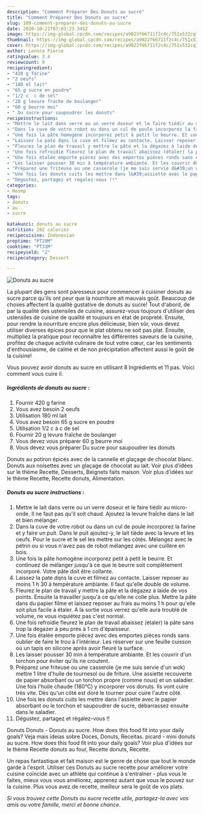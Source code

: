 ```yaml
---
description: "Comment Préparer Des Donuts au sucre"
title: "Comment Préparer Des Donuts au sucre"
slug: 109-comment-preparer-des-donuts-au-sucre
date: 2020-10-21T07:03:23.345Z
image: https://img-global.cpcdn.com/recipes/a9022f66711f2c4c/751x532cq70/donuts-au-sucre-photo-principale-de-la-recette.jpg
thumbnail: https://img-global.cpcdn.com/recipes/a9022f66711f2c4c/751x532cq70/donuts-au-sucre-photo-principale-de-la-recette.jpg
cover: https://img-global.cpcdn.com/recipes/a9022f66711f2c4c/751x532cq70/donuts-au-sucre-photo-principale-de-la-recette.jpg
author: Lenora Pierce
ratingvalue: 3.4
reviewcount: 9
recipeingredient:
- "420 g farine"
- "2 oeufs"
- "180 ml lait"
- "65 g sucre en poudre"
- "1/2 c  c de sel"
- "20 g levure frache de boulanger"
- "60 g beurre moi"
- " Du sucre pour saupoudrer les donuts"
recipeinstructions:
- "Mettre le lait dans verre ou un verre doseur et le faire tiédir au micro-onde. Il ne faut pas qu&#39;il soit chaud. Ajoutez la levure fraîche dans le lait et bien mélanger."
- "Dans la cuve de votre robot ou dans un cul de poule incorporez la farine et y faire un puit. Dans le puit ajoutez-y, le lait tiède avec la levure et les oeufs. Pour le sucre et le sel les mettre sur les côtés. Mélangez avec le pétrin ou si vous n&#39;avez pas de robot mélangez avec une cuillère en bois."
- "Une fois la pâte homogène incorporez petit à petit le beurre. Et continuez de mélanger jusqu&#39;à ce que le beurre soit complètement incorporé. Votre pâte doit être collante."
- "Laissez la pate dqns la cuve et filmez au contacte. Laisser reposer au moins 1 h 30 à température ambiante. Il faut qu&#39;elle double de volume."
- "Fleurez le plan de travail y mettre la pâte et la dégazez à laide de vos points. Ensuite la travailler jusqu&#39;à ce qu&#39;elle ne colle plus. Mettre la pâte dans du papier filme et laissez reposer au frais au moins 1 h pour qu&#39;elle soit plus facile à étaler. A la sortie vous verrez qu&#39;elle aura troublé de volume, ne vous inquiétez pas c&#39;est normal."
- "Une fois refroidie fleurez le plan de travail abaissez (étaler) la pâte sans trop la degazer à peu près à 1 cm d&#39;épaisseur."
- "Une fois étalée emporte piécez avec des emportes pièces ronds sans oublier de faire le trou à l&#39;intérieur. Les réserver sur une feuille cuisson où un tapis en silicone après avoir fleuré la surface."
- "Les laisser pousser 30 min à température ambiante. Et les couvrir d&#39;un torchon pour éviter qu&#39;ils ne croutent."
- "Préparez une friteuse ou une casserole (je me suis servie d&#39;un wok) mettre 1 litre d&#39;huile de tournesol ou de friture. Une assiette recouverte de papier absorbant ou un torchon propre (comme nous) et un saladier. Une fois l&#39;huile chaude (180°C) y incorporer vos donuts. Ils vont cuire très vite. Dès qu&#39;un côté est doré le tourner pour cuire l&#39;autre côté."
- "Une fois les donuts cuits les mettre dans l&#39;assiette avec le papier absorbant ou le torchon et saupoudrer de sucre, débarrassez ensuite dans le saladier."
- "Dégustez, partagez et régalez-vous !!"
categories:
- Resep
tags:
- donuts
- au
- sucre

katakunci: donuts au sucre 
nutrition: 282 calories
recipecuisine: Indonesian
preptime: "PT29M"
cooktime: "PT33M"
recipeyield: "2"
recipecategory: Dessert

---
```



![Donuts au sucre](https://img-global.cpcdn.com/recipes/a9022f66711f2c4c/751x532cq70/donuts-au-sucre-photo-principale-de-la-recette.jpg)

La plupart des gens sont paresseux pour commencer à cuisiner donuts au sucre parce qu'ils ont peur que la nourriture ait mauvais goût. Beaucoup de choses affectent la qualité gustative de donuts au sucre! Tout d'abord, de par la qualité des ustensiles de cuisine, assurez-vous toujours d'utiliser des ustensiles de cuisine de qualité et toujours en état de propreté. Ensuite, pour rendre la nourriture encore plus délicieuse, bien sûr, vous devez utiliser diverses épices pour que le plat obtenu ne soit pas plat. Ensuite, multipliez la pratique pour reconnaître les différentes saveurs de la cuisine, profitez de chaque activité culinaire de tout votre cœur, car les sentiments d'enthousiasme, de calme et de non précipitation affectent aussi le goût de la cuisine!

<!--inarticleads1-->

Vous pouvez avoir donuts au sucre en utilisant 8 Ingrédients et 11 pas. Voici comment vous cuire il.

##### Ingrédients de donuts au sucre :

1. Fournir 420 g farine
1. Vous avez besoin 2 oeufs
1. Utilisation 180 ml lait
1. Vous avez besoin 65 g sucre en poudre
1. Utilisation 1/2 c à c de sel
1. Fournir 20 g levure fraîche de boulanger
1. Vous devez vous préparer 60 g beurre moi
1. Vous devez vous préparer  Du sucre pour saupoudrer les donuts


Donuts au potiron épicés avec de la cannelle et glaçage de chocolat blanc. Donuts aux noisettes avec un glaçage de chocolat au lait. Voir plus d&#39;idées sur le thème Recette, Desserts, Beignets faits maison. Voir plus d&#39;idées sur le thème Recette, Recette donuts, Alimentation. 

<!--inarticleads2-->

##### Donuts au sucre instructions :

1. Mettre le lait dans verre ou un verre doseur et le faire tiédir au micro-onde. Il ne faut pas qu&#39;il soit chaud. Ajoutez la levure fraîche dans le lait et bien mélanger.
1. Dans la cuve de votre robot ou dans un cul de poule incorporez la farine et y faire un puit. Dans le puit ajoutez-y, le lait tiède avec la levure et les oeufs. Pour le sucre et le sel les mettre sur les côtés. Mélangez avec le pétrin ou si vous n&#39;avez pas de robot mélangez avec une cuillère en bois.
1. Une fois la pâte homogène incorporez petit à petit le beurre. Et continuez de mélanger jusqu&#39;à ce que le beurre soit complètement incorporé. Votre pâte doit être collante.
1. Laissez la pate dqns la cuve et filmez au contacte. Laisser reposer au moins 1 h 30 à température ambiante. Il faut qu&#39;elle double de volume.
1. Fleurez le plan de travail y mettre la pâte et la dégazez à laide de vos points. Ensuite la travailler jusqu&#39;à ce qu&#39;elle ne colle plus. Mettre la pâte dans du papier filme et laissez reposer au frais au moins 1 h pour qu&#39;elle soit plus facile à étaler. A la sortie vous verrez qu&#39;elle aura troublé de volume, ne vous inquiétez pas c&#39;est normal.
1. Une fois refroidie fleurez le plan de travail abaissez (étaler) la pâte sans trop la degazer à peu près à 1 cm d&#39;épaisseur.
1. Une fois étalée emporte piécez avec des emportes pièces ronds sans oublier de faire le trou à l&#39;intérieur. Les réserver sur une feuille cuisson où un tapis en silicone après avoir fleuré la surface.
1. Les laisser pousser 30 min à température ambiante. Et les couvrir d&#39;un torchon pour éviter qu&#39;ils ne croutent.
1. Préparez une friteuse ou une casserole (je me suis servie d&#39;un wok) mettre 1 litre d&#39;huile de tournesol ou de friture. Une assiette recouverte de papier absorbant ou un torchon propre (comme nous) et un saladier. Une fois l&#39;huile chaude (180°C) y incorporer vos donuts. Ils vont cuire très vite. Dès qu&#39;un côté est doré le tourner pour cuire l&#39;autre côté.
1. Une fois les donuts cuits les mettre dans l&#39;assiette avec le papier absorbant ou le torchon et saupoudrer de sucre, débarrassez ensuite dans le saladier.
1. Dégustez, partagez et régalez-vous !!


Donuts Donuts - Donuts au sucre. How does this food fit into your daily goals? Veja mais ideias sobre Doces, Donuts, Receitas. picard - mini donuts au sucre. How does this food fit into your daily goals? Voir plus d&#39;idées sur le thème Recette donuts au four, Recette donuts, Recette. 

<!--inarticleads1-->

<p>
Un repas fantastique et fait maison est le genre de chose que tout le monde garde à l'esprit. Utiliser ces Donuts au sucre recette pour améliorer votre cuisine coïncide avec un athlète qui continue à s'entraîner - plus vous le faites, mieux vous vous améliorez, apprenez autant que vous le pouvez sur la cuisine. Plus vous avez de recette, meilleur sera le goût de vos plats.
</p>

<p>
<i>Si vous trouvez cette Donuts au sucre recette utile, partagez-la avec vos amis ou votre famille, merci et bonne chance.</i>
</p>
